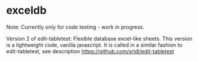 # exceldb  
Note: Currently only for code testing - work in progress.

Version 2 of edit-tabletest: Flexible database excel-like sheets.
This version is a lightweight code, vanilla javascript. It is called in a similar fashion to edit-tabletest, see description https://github.com/srldl/edit-tabletest




